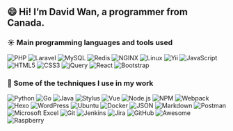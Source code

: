 ## 😄 Hi! I’m David Wan, a programmer from Canada. 

### :sunny:  Main programming languages and tools used

![PHP](https://img.shields.io/badge/-PHP-444444?style=flat-square&logo=php)
![Laravel](https://img.shields.io/badge/-Laravel-444444?style=flat-square&logo=laravel)
![MySQL](https://img.shields.io/badge/-MySQL-444444?style=flat-square&logo=MySQL)
![Redis](https://img.shields.io/badge/-Redis-444444?style=flat-square&logo=Redis)
![NGINX](https://img.shields.io/badge/-NGINX-444444?style=flat-square&logo=NGINX)
![Linux](https://img.shields.io/badge/-Linux-444444?style=flat-square&logo=linux)
![Yii](https://img.shields.io/badge/-Yii2-444444?style=flat-square&logo=Yii)
![JavaScript](https://img.shields.io/badge/-JavaScript-444444?style=flat-square&logo=javascript)
![HTML5](https://img.shields.io/badge/-HTML5-444444?style=flat-square&logo=html5)
![CSS3](https://img.shields.io/badge/-CSS3-444444?style=flat-square&logo=css3)
![jQuery](https://img.shields.io/badge/-jQuery-444444?style=flat-square&logo=jQuery)
![React](https://img.shields.io/badge/-React-444444?style=flat-square&logo=React)
![Bootstrap](https://img.shields.io/badge/-Bootstrap-444444?style=flat-square&logo=Bootstrap)

### 📓 Some of the techniques I use in my work 

![Python](https://img.shields.io/badge/-Python-444444?style=flat-square&logo=python)
![Go](https://img.shields.io/badge/-Go-444444?style=flat-square&logo=go)
![Java](https://img.shields.io/badge/-Java-444444?style=flat-square&logo=java)
![Stylus](https://img.shields.io/badge/-Stylus-444444?style=flat-square&logo=Stylus)
![Vue](https://img.shields.io/badge/-Vue-444444?style=flat-square&logo=Vue.js)
![Node.js](https://img.shields.io/badge/-Node.js-444444?style=flat-square&logo=node.js)
![NPM](https://img.shields.io/badge/-NPM-444444?style=flat-square&logo=NPM)
![Webpack](https://img.shields.io/badge/-Webpack-444444?style=flat-square&logo=Webpack)
![Hexo](https://img.shields.io/badge/-Hexo-444444?style=flat-square&logo=Hexo)
![WordPress](https://img.shields.io/badge/-WordPress-444444?style=flat-square&logo=WordPress)
![Ubuntu](https://img.shields.io/badge/-Ubuntu-444444?style=flat-square&logo=Ubuntu)
![Docker](https://img.shields.io/badge/-Docker-444444?style=flat-square&logo=Docker)
![JSON](https://img.shields.io/badge/-JSON-444444?style=flat-square&logo=JSON)
![Markdown](https://img.shields.io/badge/-Markdown-444444?style=flat-square&logo=Markdown)
![Postman](https://img.shields.io/badge/-Postman-444444?style=flat-square&logo=Postman)
![Microsoft Excel](https://img.shields.io/badge/-Excel-444444?style=flat-square&logo=microsoft-excel)
![Git](https://img.shields.io/badge/-Git-444444?style=flat-square&logo=git)
![Jenkins](https://img.shields.io/badge/-Jenkins-444444?style=flat-square&logo=Jenkins)
![Jira](https://img.shields.io/badge/-Jira-444444?style=flat-square&logo=Jira)
![GitHub](https://img.shields.io/badge/-GitHub-444444?style=flat-square&logo=github)
![Awesome](https://img.shields.io/badge/-Awesome-444444?style=flat-square&logo=awesome-lists)
![Raspberry](https://img.shields.io/badge/-Raspberry-444444?style=flat-square&logo=Raspberry-Pi)

<!--
**autoload/autoload** is a ✨ _special_ ✨ repository because its `README.md` (this file) appears on your GitHub profile.

Here are some ideas to get you started:

- 🔭 I’m currently working on ...
- 🌱 I’m currently learning ...
- 👯 I’m looking to collaborate on ...
- 🤔 I’m looking for help with ...
- 💬 Ask me about ...
- 📫 How to reach me: ...
- 😄 Pronouns: ...
- ⚡ Fun fact: ...
-->
